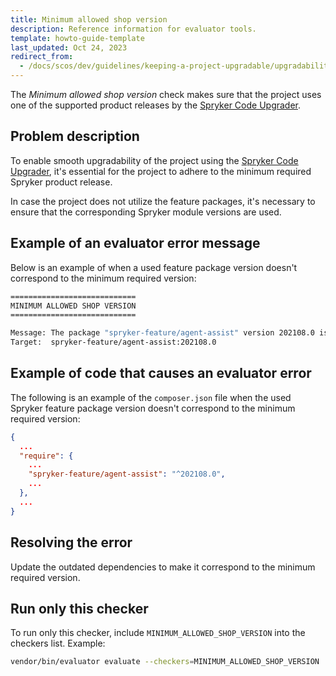 ```yaml
---
title: Minimum allowed shop version
description: Reference information for evaluator tools.
template: howto-guide-template
last_updated: Oct 24, 2023
redirect_from:
  - /docs/scos/dev/guidelines/keeping-a-project-upgradable/upgradability-guidelines/minimum-allowed-shop-version.html
---
```


The *Minimum allowed shop version* check makes sure that the project uses one of the supported product releases by the [Spryker Code Upgrader](/docs/ca/devscu/prepare-a-project-for-spryker-code-upgrader.html).

## Problem description

To enable smooth upgradability of the project using the [Spryker Code Upgrader](/docs/ca/devscu/prepare-a-project-for-spryker-code-upgrader.html), it's essential for the project to adhere to the minimum required Spryker product release.

In case the project does not utilize the feature packages, it's necessary to ensure that the corresponding Spryker module versions are used.

## Example of an evaluator error message

Below is an example of when a used feature package version doesn't correspond to the minimum required version:

```bash
============================
MINIMUM ALLOWED SHOP VERSION
============================

Message: The package "spryker-feature/agent-assist" version 202108.0 is not supported. The minimum allowed version is 202204.0.
Target:  spryker-feature/agent-assist:202108.0
```

## Example of code that causes an evaluator error

The following is an example of the `composer.json` file when the used Spryker feature package version doesn't correspond to the minimum required version:

```json
{
  ...
  "require": {
    ...
    "spryker-feature/agent-assist": "^202108.0",
    ...
  },
  ...
}
```

## Resolving the error

Update the outdated dependencies to make it correspond to the minimum required version.


## Run only this checker
To run only this checker, include `MINIMUM_ALLOWED_SHOP_VERSION` into the checkers list. Example:
```bash
vendor/bin/evaluator evaluate --checkers=MINIMUM_ALLOWED_SHOP_VERSION
```
